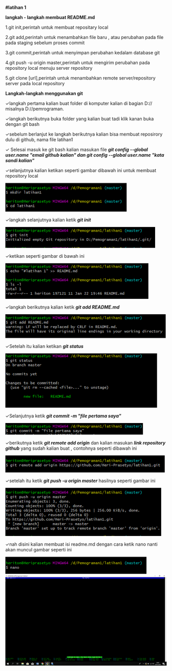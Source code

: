 **#latihan 1**

**langkah - langkah membuat README.md**

1.git init,perintah untuk membuat repositary local

2.git add,perintah untuk menambahkan file baru , atau perubahan pada file pada staging sebelum proses commit

3.git commit,perintah untuk menyimpan perubahan kedalam database git 

4.git push -u origin master,perintah untuk mengirim perubahan pada repository local menuju server repository

5.git clone [url],perintah untuk menambahkan remote server/repository server pada local repository

**Langkah-langkah menggunakan git**

✓langkah pertama kalian buat folder di komputer kalian di bagian D://
misalnya D://pemrograman.

✓langkah berikutnya buka folder yang kalian buat tadi klik kanan buka dengan git bash

✓sebelum berlanjut ke langkah berikutnya kalian bisa membuat reposirory dulu di github, nama file latihan1

✓ Selesai masuk ke git bash kalian masukan file  ***git config --global user.name "email github kalian"
dan git config --global user.name "kata sandi kalian"***

✓selanjutnya kalian ketikan seperti gambar dibawah ini untuk membuat repository local

<img src="latihan1 langkah pertama.png" alt="latihan1 langkah pertama.png"/>

✓langkah selanjutnya kalian ketik  ***git init***

<img src="latihan1 langkah kedua.png" alt="latihan1 langkah kedua.png"/>

✓ketikan seperti gambar di bawah ini

<img src="latihan1 langkah ketiga dan keempat.png" alt="latihan1 langkah ketiga dan keempat.png"/>

✓langkah berikutnya kalian ketik  ***git add README.md***

<img src="latihan1 langkah kelima.png" alt="latihan1 langkah kelima.png"/>

✓Setelah itu kalian ketikan ***git status***

<img src="latihan1 langkah keenam.png" alt="latihan1 langkah keenam.png"/>

✓Selanjutnya ketik ***git commit -m "file pertama saya"***

<img src="latihan1 langkah ketujuh.png" alt="latihan1 langkah ketujuh"/>

✓berikutnya ketik ***git remote add origin*** dan kalian masukan ***link repository github*** yang sudah kalian buat , contohnya seperti dibawah ini

<img src="latihan1 langkah kedelapan.png" alt="latihan1 langkah kedelapan.png"/>

✓setelah itu ketik ***git push -u origin master*** hasilnya seperti gambar ini

<img src="latihan1 langkah kesembilan.png" alt="latihan1 langkah kesembilan.png"/>

✓nah disini kalian membuat isi readme.md dengan cara ketik nano nanti akan muncul gambar seperti ini

<img src="latihan1 langkah ke10.png" alt="latihan1 langkah ke10.png"/>

<img src="latihan1 langkah ke13.png" alt="latihan1 langkah ke13.png"/>
